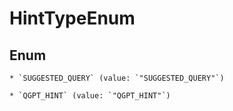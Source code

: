 
# HintTypeEnum

## Enum


    * `SUGGESTED_QUERY` (value: `"SUGGESTED_QUERY"`)

    * `QGPT_HINT` (value: `"QGPT_HINT"`)



